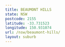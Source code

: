 ```yaml
---
title: BEAUMONT HILLS
state: NSW
postcode: 2155
latitude: -33.731523
longitude: 150.931074
url: /nsw/beaumont-hills/
layout: suburb
---
```

